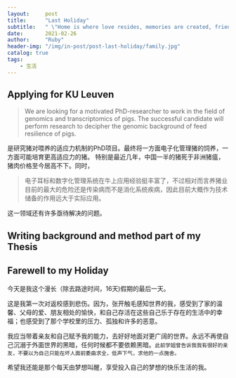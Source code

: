 ```yaml
---
layout:     post
title:      "Last Holiday"
subtitle:   " \"Home is where love resides, memories are created, friends always belong, and laughter never ends.\""
date:       2021-02-26
author:     "Ruby"
header-img: "/img/in-post/post-last-holiday/family.jpg"
catalog: true
tags:
    - 生活
---
```


## Applying for KU Leuven

> We are looking for a motivated PhD-researcher to work in the field of genomics and transcriptomics of pigs. The successful candidate will perform research to decipher the genomic background of feed resilience of pigs.

是研究猪对喂养的适应力机制的PhD项目。最终将一方面电子化管理猪的饲养，一方面可能培育更高适应力的猪。 特别是最近几年，中国一半的猪死于非洲猪瘟，猪肉价格至今居高不下。同时，

> 电子耳标和数字化管理系统在牛上应用经验挺丰富了，不过相对而言养猪业目前的最大的危险还是传染病而不是消化系统疾病，因此目前大概作为技术储备的作用远大于实际应用。

这一领域还有许多亟待解决的问题。

## Writing background and method part of my Thesis

## Farewell to my Holiday

今天是我这个漫长（除去路途时间，16天)假期的最后一天。 

这是我第一次对返校感到悲伤。因为，张开触毛感知世界的我，感受到了家的温馨、父母的爱、朋友相处的愉快，和自己存活在这些自己乐于存在的生活中的幸福；也感受到了那个学校里的压力、孤独和许多的恶意。 

我应当带着亲友和自己赋予我的能力，去好好地面对更广阔的世界。永远不再使自己沉溺于外面世界的黑暗，任何时候都不要依赖黑暗。`此前学姐曾告诉我我有很好的亲友，不要以为自己只能在坏人面前委曲求全，低声下气，求他的一点施舍。` 

希望我还能是那个每天由梦想叫醒，享受投入自己的梦想的快乐生活的我。



